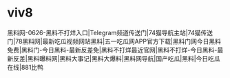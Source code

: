 # viv8
黑料网-0626-黑料不打烊入口|Telegram频道传送门|74猫导航主站|74猫传送门|78黑料网|最新吃瓜视频网站黑料|五一吃瓜网APP官方下载|黑料门网今日黑料免费|黑料门-今日黑料-最新反差免|黑料不打烊最近官网|黑料不打烊-今日黑料-最新反差|黑料曝料网|黑料大事记|黑料大爆料|黑料网导航|国产吃瓜|黑料|今日吃瓜在线|881比鸭
